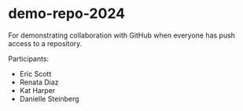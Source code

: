 # demo-repo-2024
For demonstrating collaboration with GitHub when everyone has push access to a repository.

Participants:

- Eric Scott
- Renata Diaz
- Kat Harper
- Danielle Steinberg